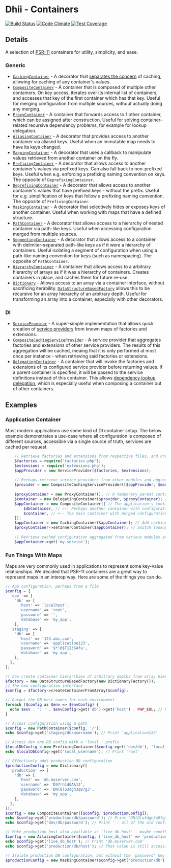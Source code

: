 # Dhii - Containers

[![Build Status](https://travis-ci.com/Dhii/containers.svg?branch=develop)](https://travis-ci.com/Dhii/containers)
[![Code Climate](https://codeclimate.com/github/Dhii/containers/badges/gpa.svg)](https://codeclimate.com/github/Dhii/containers)
[![Test Coverage](https://codeclimate.com/github/Dhii/containers/badges/coverage.svg)](https://codeclimate.com/github/Dhii/containers/coverage)

## Details
A selection of [PSR-11][] containers for utility, simplicity, and ease.

### Generic
- [`CachingContainer`][] - A decorator that [separates the concern][SoC] of caching, allowing for caching of any container's values.
- [`CompositeContainer`][] - A container that is composed of multiple other containers. On key access, iterates over its internal list of containers, and accesses that key of the first container which has that key. Useful for merging configuration from multiple sources, without actually doing any merging.
- [`ProxyContainer`][] - A container that forwards access to 1 other container, which can be assigned after construction. Useful for solving container-related recursive dependency problems, for example for lookup delegation.
- [`AliasingContainer`][] - A decorator that provides access to another container via aliased keys. Useful when an immutable map needs to have its keys changed.
- [`MappingContainer`][] - A decorator that uses a callback to manipulate values retrieved from another container on the fly.
- [`PrefixingContainer`][] - A decorator that allows access to another container's values via prefixed keys. Can also fall back to non-prefixed keys. Useful when e.g. enforcing a prefixing naming convention on keys. The opposite of `DeprefixingContainer`.
- [`DeprefixingContainer`][] - A decorator that allows access to another container's values that have prefixed keys - without the prefix. Useful for e.g. simplification of keys that follow a prefixiing naming convention. The opposite of `PrefixingContainer`.
- [`MaskingContainer`][] - A decorator that selectively hides or exposes keys of another container. Useful when working with maps that have a defined structure.
- [`PathContainer`][] - A decorator that allows access to a hierarchy of nested container via path-like keys. Useful when accessing configuration merged from multiple sources.
- [`SegmentingContainer`][] - A decorator that allows access to a container with delimiter-separated path-like keys as if it were a hierarchy of containers. Useful isolating a segment of configuration when using a path-like naming convention for keys (such as namespacing). The opposite of `PathContainer`.
- [`HierarchyContainer`][] - A container that allows access to a arbitrary hierarchy of arrays as if it was a hierarchy of containers. Creates containers in place, and caches them for future re-use.
- [`Dictionary`][] - Allows access to an array via a container interface, without sacrificing iterability. [`DataStructureBasedFactory`][] allows this to be recursive for an array hierarchy of an arbitrary depth. Useful for transforming an array into a container, especially with other decorators.

### DI
- [`ServiceProvider`][] - A super-simple implementation that allows quick creation of  [service providers][Service Provider] from known maps of factories and extensions.
- [`CompositeCachingServiceProvider`][] - A service provider that aggregates factories and extensions of other service providers. The results of this aggregation will be cached, meaing that it is only performed at most once per instance - when retrieving said factories or extensions.
- [`DelegatingContainer`][] - A container that will invoke the factories and extensions of its configured service provider before returning values. If a parent container is specified, it will be passed to the service definitions instead of this container. This allows [dependency lookup delegation][DDL], which is especially useful when composing a container out of other containers.

## Examples

### Application Container
Most modern applications use some kind of DI container setup. The below example demonstrates a use-case where all configuration is composed of different sources, accessible via a single source of truth, services are cached per request.

```php
    // Retrieve factories and extensions from respective files, and create a service provider with them
    $factories = require('factories.php');
    $extensions = require('extensions.php');
    $appProvider = new ServiceProvider($factories, $extensions);
    
    // Perhaps retrieve service providers from other modules and aggregate them
    $provider = new CompositeCachingServiceProvider([$appProvider, $moduleProviderA, $moduleProviderB]);
    
    $proxyContainer = new ProxyContainer(); // A temporary parent container for lookup delegation
    $container = new DelegatingContainer($provider, $proxyContainer); // Container with application configuration
    $appContainer = new CompositeContainer([ // The application's container
        $dbContainer, // <-- Perhaps another container with configuration from DB
        $container, // <-- The main container with merged configuration from modules
    ]);
    $appContainer = new CachingContainer($appContainer); // Add caching, so that each service definition is only invoked once
    $proxyContainer->setInnerContainer($appContainer); // Switch lookup to the application's main container, making it available in service definitions
    
    // Retrieve cached configuration aggregated from various modules and other sources, sucha as the database or a remote API
    $appContainer->get('my-service');
```

### Fun Things With Maps
Maps are very commonly used in applications to represent some key-value relationships. We decided that PSR-11 containers are a great way to represent maps in an interop way. Here are some of the things you can do.

```php
// App configuration, perhaps from a file
$config = [
  'dev' => [
    'db' => [
      'host' => 'localhost',
      'username' => 'root',
      'password' => '',
      'database' => 'my_app',
    ],
  'staging' => [
    'db' => [
      'host' => '123.abc.com',
      'username' => 'application123',
      'password' => '$*!@$T123SAfa',
      'database' => 'my_app',
    ],
  ],
];

// Can create container hierarchies of arbitrary depths from array hierarchies
$factory = new DataStructureBasedFactory(new DictionaryFactory());
// The new configuration interface
$config = $factory->createContainerFromArray($config);

// Output the DB host names for each environment
foreach ($config as $env => $envConfig) {
  echo $env . ': ' . $envConfig->get('db')->get('host') . PHP_EOL; // Print 'dev: localhost' then 'staging: 123.abc.com'
}

// Access configuration using a path
$config = new PathContainer($config, '/');
echo $config->get('staging/db/username'); // Print 'application123'

// Access dev env DB config with a 'local_' prefix
$localDbConfig = new PrefixingContainer($config->get('dev/db'), 'local_');
echo $localDbConfig->get('local_username'); // Print 'root'

// Effectively adds production DB configuration
$productionConfig = new Dictionary([
  'production' => [
    'db' => [
      'host' => 'db.myserver.com',
      'username' => 'D97rh1d0A&13',
      'password' => 'DN(Q(u3dgh3q87g3',
      'database' => 'my_app',
    ],
  ],
]);
$config = new CompositeContainer([$config, $productionConfig]);
echo $config->get('production/db/password'); // Print 'DN(Q(u3dgh3q87g3'
echo $config->get('dev/db/password'); // Print '': all of the old configuration is available on this new container

// Make production host also available as 'live_db_host' - maybe something requires it to be at that key, and not in a path
$config = new AilasingContainer($config, ['live_db_host' => 'production/db/host']);
echo $config->get('live_db_host'); // Print 'db.myserver.com'
echo $config->get('production/db/host'); // That value is still accessible by the original full path

// Isolate production DB configuration, but without the 'password' key - perhaps to be passed to the UI, or another untrusted party
$productionConfig = new MaskingContainer($config->get('production/db'), true, ['password' => 'false']);
```


[Service Provider]: https://github.com/container-interop/service-provider/
[Dhii]: https://github.com/Dhii/dhii
[PSR-11]: https://github.com/php-fig/fig-standards/blob/master/accepted/PSR-11-container.md
[SoC]: https://dev.to/xedinunknown/separation-of-concerns-3e7d

[`ServiceProvider`]: https://github.com/Dhii/containers/blob/develop/src/ServiceProvider.php
[`CompositeCachingServiceProvider`]: https://github.com/Dhii/containers/blob/develop/src/CompositeCachingServiceProvider.php
[`DelegatingContainer`]: https://github.com/Dhii/containers/blob/develop/src/DelegatingContainer.php
[`CachingContainer`]: https://github.com/Dhii/containers/blob/develop/src/CachingContainer.php
[`CompositeContainer`]: https://github.com/Dhii/containers/blob/develop/src/CompositeContainer.php
[`ProxyContainer`]: https://github.com/Dhii/containers/blob/develop/src/ProxyContainer.php
[`AliasingContainer`]: https://github.com/Dhii/containers/blob/develop/src/AliasingContainer.php
[`MappingContainer`]: https://github.com/Dhii/containers/blob/develop/src/MappingContainer.php
[`PrefixingContainer`]: https://github.com/Dhii/containers/blob/develop/src/PrefixingContainer.php
[`DeprefixingContainer`]: https://github.com/Dhii/containers/blob/develop/src/DeprefixingContainer.php
[`MaskingContainer`]: https://github.com/Dhii/containers/blob/develop/src/MaskingContainer.php
[`PathContainer`]: https://github.com/Dhii/containers/blob/develop/src/PathContainer.php
[`SegmentingContainer`]: https://github.com/Dhii/containers/blob/develop/src/SegmentingContainer.php
[`HierarchyContainer`]: https://github.com/Dhii/containers/blob/develop/src/HierarchyContainer.php
[`Dictionary`]: https://github.com/Dhii/containers/blob/develop/src/Dictionary.php
[`DataStructureBasedFactory`]: https://github.com/Dhii/containers/blob/develop/src/DataStructureBasedFactory.php

[DDL]: https://thecodingmachine.io/psr-11-an-in-depth-view-at-the-delegate-lookup-feature
